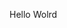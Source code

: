 Hello Wolrd












































































































































































































































































































































































































































































































































































































































































































































































































































































































































































































































































































































































































































































































































































































































































































































































































































































































































































































































































































































































































































































































































































































































































































































































































































































































































































































































































































































































































































































































































































































































































































































































































































































































































































































































































































































































































































































































































































































































































































































































































































































































































































































































































































































































































































































































































































































































































































































































































































































































































































































































































































































































